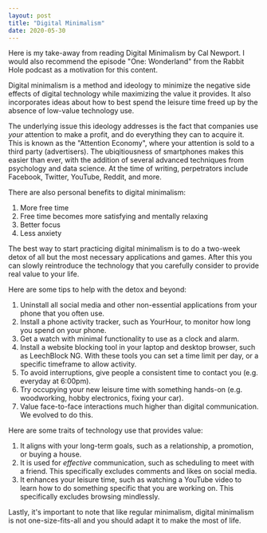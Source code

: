 ```yaml
---
layout: post
title: "Digital Minimalism"
date: 2020-05-30
---
```


Here is my take-away from reading Digital Minimalism by Cal Newport. I would also recommend the episode "One: Wonderland" from the Rabbit Hole podcast as a motivation for this content.

Digital minimalism is a method and ideology to minimize the negative side effects of digital technology while maximizing the value it provides. It also incorporates ideas about how to best spend the leisure time freed up by the absence of low-value technology use.

The underlying issue this ideology addresses is the fact that companies use _your_ attention to make a profit, and do everything they can to acquire it. This is known as the "Attention Economy", where your attention is sold to a third party (advertisers). The ubiqitiousness of smartphones makes this easier than ever, with the addition of several advanced techniques from psychology and data science. At the time of writing, perpetrators include Facebook, Twitter, YouTube, Reddit, and more.

There are also personal benefits to digital minimalism:
1. More free time
2. Free time becomes more satisfying and mentally relaxing
3. Better focus
4. Less anxiety

The best way to start practicing digital minimalism is to do a two-week detox of all but the most necessary applications and games. After this you can slowly reintroduce the technology that you carefully consider to provide real value to your life.

Here are some tips to help with the detox and beyond:
1. Uninstall all social media and other non-essential applications from your phone that you often use.
2. Install a phone activity tracker, such as YourHour, to monitor how long you spend on your phone.
3. Get a watch with minimal functionality to use as a clock and alarm.
4. Install a website blocking tool in your laptop and desktop browser, such as LeechBlock NG. With these tools you can set a time limit per day, or a specific timeframe to allow activity.
5. To avoid interruptions, give people a consistent time to contact you (e.g. everyday at 6:00pm).
6. Try occupying your new leisure time with something hands-on (e.g. woodworking, hobby electronics, fixing your car).
7. Value face-to-face interactions much higher than digital communication. We evolved to do this.

Here are some traits of technology use that provides value:
1. It aligns with your long-term goals, such as a relationship, a promotion, or buying a house.
2. It is used for _effective_ communication, such as scheduling to meet with a friend. This specifically excludes comments and likes on social media.
3. It enhances your leisure time, such as watching a YouTube video to learn how to do something specific that you are working on. This specifically excludes browsing mindlessly.

Lastly, it's important to note that like regular minimalism, digital minimalism is not one-size-fits-all and you should adapt it to make the most of life.
